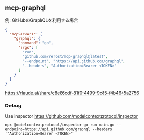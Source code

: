 ## mcp-graphql

例: GitHubのGraphQLを利用する場合
```json
{
  "mcpServers": {
    "graphql": {
      "command": "go",
      "args": [
        "run",
        "github.com/rerost/mcp-graphql@latest",
        "--endpoint", "https://api.github.com/graphql",
        "--headers", "Authorization=Bearer <TOKEN>"
      ]
    }
  }
}
```

https://claude.ai/share/c8e86cdf-81f0-4499-9c85-f4b4645a2756

### Debug
Use inspector https://github.com/modelcontextprotocol/inspector

```
npx @modelcontextprotocol/inspector go run main.go --endpoint=https://api.github.com/graphql --headers '"Authorization=Bearer <TOKEN>"'
```
